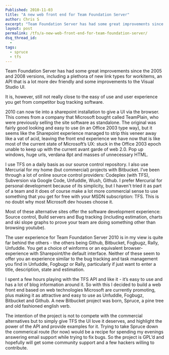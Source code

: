 ```yaml
---
Published: 2010-11-03
title: "A new web front end for Team Foundation Server"
author: Chris S
excerpt: "Team Foundation Server has had some great improvements since the 2005 and 2008 versions, including a plethora of new link types for workitems, an API that is a lot more dev friendly and some improvements to the Visual Studio UI. It is, however, still not really close to the easy of use and user experience you get from competitor bug tracking software..."
layout: post
permalink: /tfs/a-new-web-front-end-for-team-foundation-server/
dsq_thread_id:
  - 
tags:
  - spruce
  - tfs
---
```

Team Foundation Server has had some great improvements since the 2005 and 2008 versions, including a plethora of new link types for workitems, an API that is a lot more dev friendly and some improvements to the Visual Studio UI.

It is, however, still not really close to the easy of use and user experience you get from competitor bug tracking software.

<!--more-->

2010 can now tie into a sharepoint installation to give a UI via the browser. This comes from a company that Microsoft bought called TeamPlain, who were previously selling the site software as standalone. The original was fairly good looking and easy to use (in an Office 2003 type way), but it seems like the Sharepoint experience managed to strip this veneer away like a vat of acid, leaving the front end experience we have now that is like most of the current state of Microsoft’s UX: stuck in the Office 2003 epoch unable to keep up with the current avant garde of web 2.0. Pop up windows, huge urls, verdana 8pt and masses of unnecessary HTML.

I use TFS on a daily basis as our source control repository. I also use Mercurial for my home (but commercial) projects with Bitbucket. I’ve been through a lot of online source control providers: Codeplex (with TFS), Subversion via Google Code, Unfuddle, Wush, Github. I prefer Mercurial for personal development because of its simplicity, but I haven't tried it as part of a team and it does of course make a lot more commercial sense to use something that you get for free with your MSDN subscription: TFS. This is no doubt why most Microsoft dev houses choose it.

Most of these alternative sites offer the software development experience: Source control, Build servers and Bug tracking (including estimation, charts and ski slope graphs to prove your team are doing something other than browsing youtube).

The user experience for Team Foundation Server 2010 is in my view is quite far behind the others - the others being Github, Bitbucket, Fogbugz, Rally, Unfuddle. You get a choice of winforms or an equivalent browser-experience with Sharepoint/the default interface. Neither of these seem to offer you an experience similar to the bug tracking and task management you find in Unfuddle, Fogbugz or Rally, particularly if just want to enter a title, description, state and estimation.

I spent a few hours playing with the TFS API and like it - it’s easy to use and has a lot of blog information around it. So with this I decided to build a web front end based on web technologies Microsoft are currently promoting, plus making it as attractive and easy to use as Unfuddle, Fogbugz, Bitbucket and Github. A new Bitbucket project was born, Spruce, a pine tree and old fashioned english verb.

The intention of the project is not to compete with the commercial alternatives but to simply give TFS the UI love it deserves, and highlight the power of the API and provide examples for it. Trying to take Spruce down the commerical route (for now) would be a recipe for spending my evenings answering email support while trying to fix bugs. So the project is GPL’d and hopefully will get some community support and a few hackers willing to contribute.